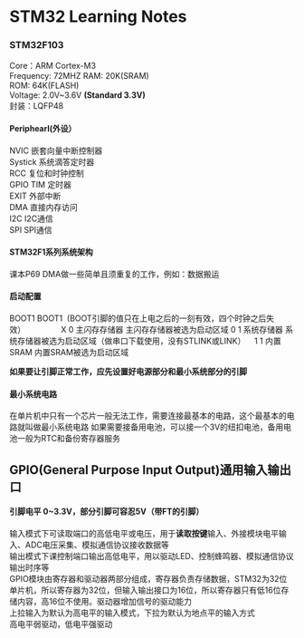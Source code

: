 # STM32 Learning Notes   
### STM32F103              
Core：ARM Cortex-M3  
Frequency: 72MHZ 
RAM: 20K(SRAM)  
ROM: 64K(FLASH)  
Voltage: 2.0V~3.6V **(Standard 3.3V)**  
封装：LQFP48  
#### Periphearl(外设）
NVIC 嵌套向量中断控制器  
Systick 系统滴答定时器  
RCC 复位和时钟控制  
GPIO TIM 定时器  
EXIT 外部中断  
DMA 直接内存访问  
I2C I2C通信  
SPI SPI通信  
#### STM32F1系列系统架构
课本P69 DMA做一些简单且须重复的工作，例如：数据搬运  
#### 启动配置
BOOT1 BOOT1   (BOOT引脚的值只在上电之后的一刻有效，四个时钟之后失效）               
X     0        主闪存存储器     主闪存存储器被选为启动区域
0     1        系统存储器        系统存储器被选为启动区域（做串口下载使用，没有STLINK或LINK）    
1     1        内置SRAM         内置SRAM被选为启动区域

**如果要让引脚正常工作，应先设置好电源部分和最小系统部分的引脚** 
#### 最小系统电路
在单片机中只有一个芯片一般无法工作，需要连接最基本的电路，这个最基本的电路就叫做最小系统电路
如果需要接备用电池，可以接一个3V的纽扣电池，备用电池一般为RTC和备份寄存器服务

## GPIO(General Purpose Input Output)通用输入输出口  
#### 引脚电平 0~3.3V，部分引脚可容忍5V（带FT的引脚）  
输入模式下可读取端口的高低电平或电压，用于**读取按键**输入、外接模块电平输入、ADC电压采集、模拟通信协议接收数据等  
输出模式下课控制端口输出高低电平，用以驱动LED、控制蜂鸣器、模拟通信协议输出时序等  
GPIO模块由寄存器和驱动器两部分组成，寄存器负责存储数据，STM32为32位单片机，所以寄存器为32位，但输入输出接口为16位，所以寄存器只有低16位存储内容，高16位不使用。驱动器增加信号的驱动能力  
上拉输入为默认为高电平的输入模式，下拉为默认为地点平的输入方式  
高电平弱驱动，低电平强驱动






